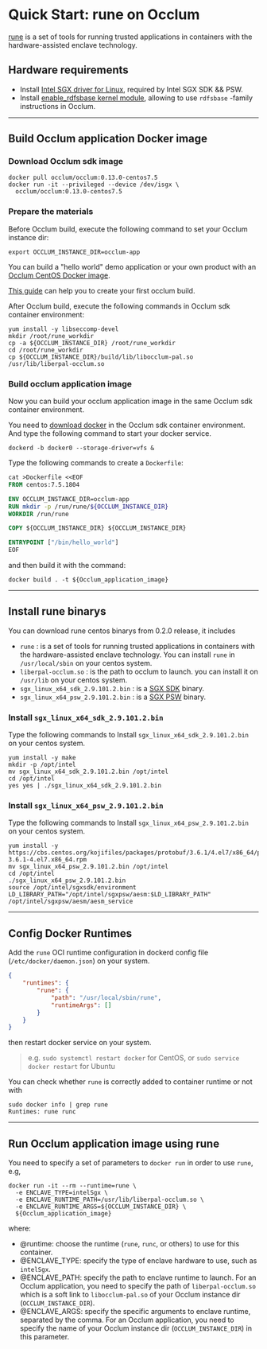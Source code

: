 # Quick Start: rune on Occlum

[rune](https://github.com/alibaba/inclavare-containers) is a set of tools for running trusted applications in containers with the hardware-assisted enclave technology.

## Hardware requirements
- Install [Intel SGX driver for Linux](https://github.com/intel/linux-sgx-driver#build-and-install-the-intelr-sgx-driver), required by Intel SGX SDK && PSW.
- Install [enable_rdfsbase kernel module](https://github.com/occlum/enable_rdfsbase#how-to-build), allowing to use `rdfsbase` -family instructions in Occlum.

---

## Build Occlum application Docker image
### Download Occlum sdk image
``` shell
docker pull occlum/occlum:0.13.0-centos7.5
docker run -it --privileged --device /dev/isgx \
  occlum/occlum:0.13.0-centos7.5
```

### Prepare the materials
Before Occlum build, execute the following command to set your Occlum instance dir:
``` shell
export OCCLUM_INSTANCE_DIR=occlum-app
```
You can build a "hello world" demo application or your own product with an [Occlum CentOS Docker image](https://hub.docker.com/r/occlum/occlum/tags).

[This guide](https://github.com/occlum/occlum#hello-occlum) can help you to create your first occlum build.

After Occlum build, execute the following commands in Occlum sdk container environment:

``` shell
yum install -y libseccomp-devel
mkdir /root/rune_workdir
cp -a ${OCCLUM_INSTANCE_DIR} /root/rune_workdir
cd /root/rune_workdir
cp ${OCCLUM_INSTANCE_DIR}/build/lib/libocclum-pal.so /usr/lib/liberpal-occlum.so
```

### Build occlum application image
Now you can build your occlum application image in the same Occlum sdk container environment.

You need to [download docker](https://docs.docker.com/engine/install/centos/) in the Occlum sdk container environment. And type the following command to start your docker service.
``` shell
dockerd -b docker0 --storage-driver=vfs &
```

Type the following commands to create a `Dockerfile`:
``` Dockerfile
cat >Dockerfile <<EOF
FROM centos:7.5.1804

ENV OCCLUM_INSTANCE_DIR=occlum-app
RUN mkdir -p /run/rune/${OCCLUM_INSTANCE_DIR}
WORKDIR /run/rune

COPY ${OCCLUM_INSTANCE_DIR} ${OCCLUM_INSTANCE_DIR}

ENTRYPOINT ["/bin/hello_world"]
EOF
```

and then build it with the command:
```shell
docker build . -t ${Occlum_application_image}
```

---

## Install rune binarys 
You can download rune centos binarys from 0.2.0 release, it includes
- `rune` : is a set of tools for running trusted applications in containers with the hardware-assisted enclave technology. You can install `rune` in `/usr/local/sbin` on your centos system.
- `liberpal-occlum.so` : is the path to occlum to launch. you can install it on `/usr/lib`  on your centos system.
- `sgx_linux_x64_sdk_2.9.101.2.bin` : is a [SGX SDK](https://github.com/intel/linux-sgx#install-the-intelr-sgx-sdk-1) binary. 
- `sgx_linux_x64_psw_2.9.101.2.bin` : is a [SGX PSW](https://github.com/intel/linux-sgx#install-the-intelr-sgx-psw) binary.

### Install `sgx_linux_x64_sdk_2.9.101.2.bin`
Type the following commands to Install `sgx_linux_x64_sdk_2.9.101.2.bin` on your centos system.
``` shell
yum install -y make
mkdir -p /opt/intel
mv sgx_linux_x64_sdk_2.9.101.2.bin /opt/intel
cd /opt/intel
yes yes | ./sgx_linux_x64_sdk_2.9.101.2.bin
```

### Install `sgx_linux_x64_psw_2.9.101.2.bin` 
Type the following commands to Install `sgx_linux_x64_psw_2.9.101.2.bin` on your centos system.
``` shell
yum install -y https://cbs.centos.org/kojifiles/packages/protobuf/3.6.1/4.el7/x86_64/protobuf-3.6.1-4.el7.x86_64.rpm
mv sgx_linux_x64_psw_2.9.101.2.bin /opt/intel
cd /opt/intel
./sgx_linux_x64_psw_2.9.101.2.bin
source /opt/intel/sgxsdk/environment
LD_LIBRARY_PATH="/opt/intel/sgxpsw/aesm:$LD_LIBRARY_PATH" 
/opt/intel/sgxpsw/aesm/aesm_service
```

---

## Config Docker Runtimes
Add the `rune` OCI runtime configuration in dockerd config file (`/etc/docker/daemon.json`) on your system.

``` JSON
{
	"runtimes": {
		"rune": {
			"path": "/usr/local/sbin/rune",
			"runtimeArgs": []
		}
	}
}
```

then restart docker service on your system.
> e.g. `sudo systemctl restart docker` for CentOS, or `sudo service docker restart` for Ubuntu

You can check whether `rune` is correctly added to container runtime or not with
``` shell
sudo docker info | grep rune
Runtimes: rune runc
```

---

## Run Occlum application image using rune
You need to specify a set of parameters to `docker run` in order to use `rune`, e.g,

``` shell
docker run -it --rm --runtime=rune \
  -e ENCLAVE_TYPE=intelSgx \
  -e ENCLAVE_RUNTIME_PATH=/usr/lib/liberpal-occlum.so \
  -e ENCLAVE_RUNTIME_ARGS=${OCCLUM_INSTANCE_DIR} \
  ${Occlum_application_image}
```

where:
- @runtime: choose the runtime (`rune`, `runc`, or others) to use for this container.
- @ENCLAVE_TYPE: specify the type of enclave hardware to use, such as `intelSgx`.
- @ENCLAVE_PATH: specify the path to enclave runtime to launch. For an Occlum application, you need to specify the path of `liberpal-occlum.so` which is a soft link to `libocclum-pal.so` of your Occlum instance dir (`OCCLUM_INSTANCE_DIR`).
- @ENCLAVE_ARGS: specify the specific arguments to enclave runtime, separated by the comma. For an Occlum application, you need to specify the name of your Occlum instance dir (`OCCLUM_INSTANCE_DIR`) in this parameter.
